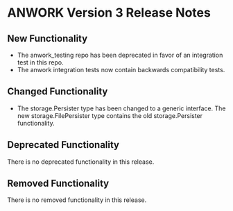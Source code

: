 # ANWORK Version 3 Release Notes

## New Functionality

- The anwork\_testing repo has been deprecated in favor of an integration test in this repo.
- The anwork integration tests now contain backwards compatibility tests.

## Changed Functionality

- The storage.Persister type has been changed to a generic interface. The new storage.FilePersister
  type contains the old storage.Persister functionality.

## Deprecated Functionality

There is no deprecated functionality in this release.

## Removed Functionality

There is no removed functionality in this release.
